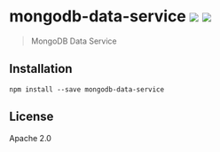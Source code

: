 # mongodb-data-service [![][travis_img]][travis_url] [![][npm_img]][npm_url]

> MongoDB Data Service


## Installation

```
npm install --save mongodb-data-service
```

## License

Apache 2.0

[travis_img]: https://img.shields.io/travis/mongodb-js/data-service.svg?style=flat-square
[travis_url]: https://travis-ci.org/mongodb-js/data-service
[npm_img]: https://img.shields.io/npm/v/mongodb-data-service.svg?style=flat-square
[npm_url]: https://www.npmjs.org/package/mongodb-data-service
